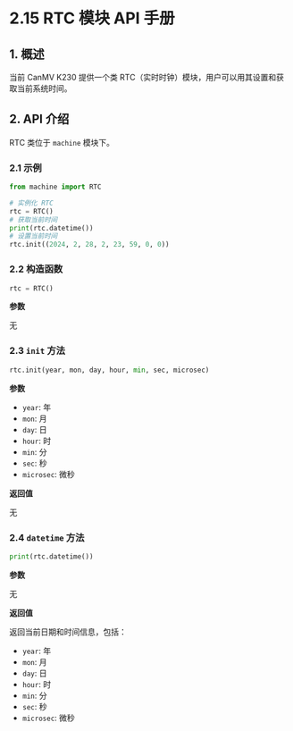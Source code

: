 # 2.15 RTC 模块 API 手册

## 1. 概述

当前 CanMV K230 提供一个类 RTC（实时时钟）模块，用户可以用其设置和获取当前系统时间。

## 2. API 介绍

RTC 类位于 `machine` 模块下。

### 2.1 示例

```python
from machine import RTC

# 实例化 RTC
rtc = RTC()
# 获取当前时间
print(rtc.datetime())
# 设置当前时间
rtc.init((2024, 2, 28, 2, 23, 59, 0, 0))
```

### 2.2 构造函数

```python
rtc = RTC()
```

**参数**

无

### 2.3 `init` 方法

```python
rtc.init(year, mon, day, hour, min, sec, microsec)
```

**参数**

- `year`: 年
- `mon`: 月
- `day`: 日
- `hour`: 时
- `min`: 分
- `sec`: 秒
- `microsec`: 微秒

**返回值**

无

### 2.4 `datetime` 方法

```python
print(rtc.datetime())
```

**参数**

无

**返回值**

返回当前日期和时间信息，包括：

- `year`: 年
- `mon`: 月
- `day`: 日
- `hour`: 时
- `min`: 分
- `sec`: 秒
- `microsec`: 微秒
